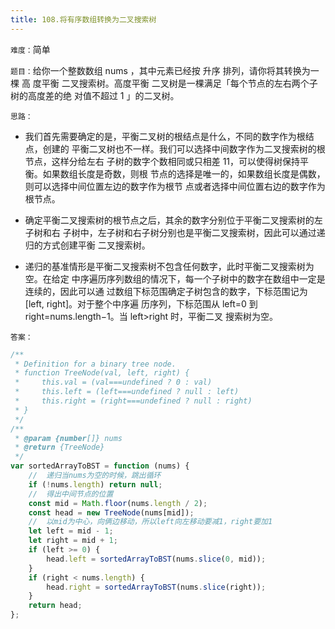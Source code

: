 ```yaml
---
title: 108.将有序数组转换为二叉搜索树
---
```


`难度：`简单

`题目：`给你一个整数数组 nums ，其中元素已经按 升序 排列，请你将其转换为一棵 高
度平衡 二叉搜索树。高度平衡 二叉树是一棵满足「每个节点的左右两个子树的高度差的绝
对值不超过 1 」的二叉树。

`思路：`

-   我们首先需要确定的是，平衡二叉树的根结点是什么，不同的数字作为根结点，创建的
    平衡二叉树也不一样。我们可以选择中间数字作为二叉搜索树的根节点，这样分给左右
    子树的数字个数相同或只相差 11，可以使得树保持平衡。如果数组长度是奇数，则根
    节点的选择是唯一的，如果数组长度是偶数，则可以选择中间位置左边的数字作为根节
    点或者选择中间位置右边的数字作为根节点。

-   确定平衡二叉搜索树的根节点之后，其余的数字分别位于平衡二叉搜索树的左子树和右
    子树中，左子树和右子树分别也是平衡二叉搜索树，因此可以通过递归的方式创建平衡
    二叉搜索树。

-   递归的基准情形是平衡二叉搜索树不包含任何数字，此时平衡二叉搜索树为空。在给定
    中序遍历序列数组的情况下，每一个子树中的数字在数组中一定是连续的，因此可以通
    过数组下标范围确定子树包含的数字，下标范围记为 [left, right]。对于整个中序遍
    历序列，下标范围从 left=0 到 right=nums.length−1。当 left>right 时，平衡二叉
    搜索树为空。

`答案：`

```js
/**
 * Definition for a binary tree node.
 * function TreeNode(val, left, right) {
 *     this.val = (val===undefined ? 0 : val)
 *     this.left = (left===undefined ? null : left)
 *     this.right = (right===undefined ? null : right)
 * }
 */
/**
 * @param {number[]} nums
 * @return {TreeNode}
 */
var sortedArrayToBST = function (nums) {
	//  递归当nums为空的时候，跳出循环
	if (!nums.length) return null;
	//  得出中间节点的位置
	const mid = Math.floor(nums.length / 2);
	const head = new TreeNode(nums[mid]);
	//  以mid为中心，向俩边移动，所以left向左移动要减1，right要加1
	let left = mid - 1;
	let right = mid + 1;
	if (left >= 0) {
		head.left = sortedArrayToBST(nums.slice(0, mid));
	}
	if (right < nums.length) {
		head.right = sortedArrayToBST(nums.slice(right));
	}
	return head;
};
```
